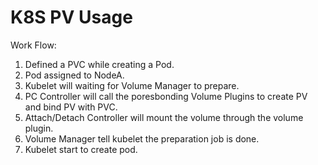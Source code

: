

# K8S PV Usage








<div>Work Flow:</div><ol><li>Defined a PVC while creating a Pod.</li><li>Pod assigned to NodeA.</li><li>Kubelet will waiting for Volume Manager to prepare.</li><li>PC Controller will call the poresbonding Volume Plugins to create PV and bind PV with PVC.</li><li>Attach/Detach Controller will mount the volume through the volume plugin.</li><li>Volume Manager tell kubelet the preparation job is done.</li><li>Kubelet start to create pod.</li></ol><br>

